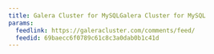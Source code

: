 ```yaml
---
title: Galera Cluster for MySQLGalera Cluster for MySQL
params:
  feedlink: https://galeracluster.com/comments/feed/
  feedid: 69baecc6f0789c61c8c3a0dab0b1c41d
---
```

